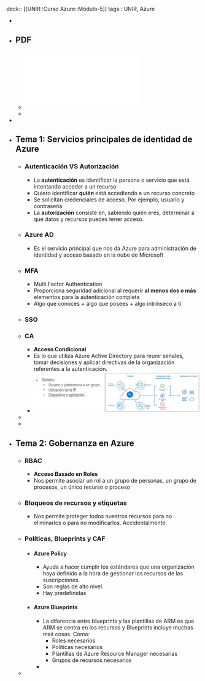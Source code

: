 deck:: [[UNIR::Curso Azure::Módulo-5]]
tags:: UNIR, Azure

-
- ## PDF
	- ![Azure_Modulo-5_Identidad-gobernanza-privacidad-y-cumplimiento.pdf](../assets/Azure_Modulo-5_Identidad-gobernanza-privacidad-y-cumplimiento_1668160422073_0.pdf)
	-
-
- ## Tema 1: Servicios principales de identidad de Azure
	- ### Autenticación VS Autorización
		- La **autenticación** es identificar la persona o servicio que está intentando acceder a un recurso
		- Quiero identificar **quién** está accediendo a un recurso concreto
		- Se solicitan credenciales de acceso. Por ejemplo, usuario y contraseña
		- La **autorización** consiste en, sabiendo quién eres, determinar a qué datos y recursos puedes tener acceso.
	- ### Azure AD
		- Es el servicio principal que nos da Azure para administración de identidad y acceso basado en la nube de Microsoft
	- ### MFA
		- Multi Factor Authentication
		- Proporciona seguridad adicional al requerir **al menos dos o más** elementos para la autenticación completa
		- Algo que conoces + algo que posees + algo intrínseco a ti
	- ### SSO
	- ### CA
		- **Acceso Condicional**
		- Es lo que utiliza Azure Active Directory para reunir señales, tomar decisiones y aplicar directivas de la organización referentes a la autenticación.
		- ![image.png](../assets/image_1668160199070_0.png)
	-
	-
- ## Tema 2: Gobernanza en Azure
	- ### RBAC
		- **Acceso Basado en Roles**
		- Nos permite asociar un rol a un grupo de personas, un grupo de procesos, un único recurso o proceso
	- ### Bloqueos de recursos y etiquetas
		- Nos permite proteger todos nuestros recursos para no eliminarlos o para no modificarlos. Accidentalmente.
	- ### Políticas, Blueprints y CAF
		- #### Azure Policy
			- Ayuda a hacer cumplir los estándares que una organización haya definido a la hora de gestionar los recursos de las suscripciones.
			- Son reglas de alto nivel.
			- Hay predefinidas
		- #### Azure Blueprints
			- La diferencia entre blueprints y las plantillas de ARM es que ARM se centra en los recursos y Blueprints incluye muchas maś cosas. Como:
				- Roles necesarios
				- Políticas necesarios
				- Plantillas de Azure Resource Manager necesarias
				- Grupos de recursos necesarios
			-
	-